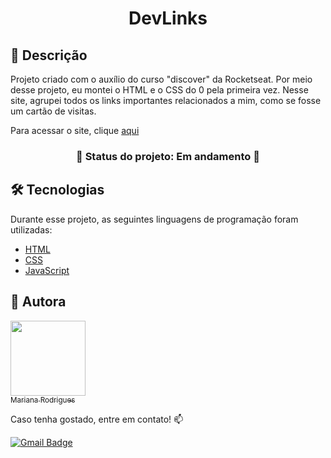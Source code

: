 <h1 align= "center"> DevLinks </h1>

## 📝 Descrição

<p>
Projeto criado com o auxílio do curso "discover" da Rocketseat. Por meio desse projeto, eu montei o HTML e o CSS do 0 pela primeira vez. Nesse site, agrupei todos os links importantes relacionados a mim, como se fosse um cartão de visitas.

Para acessar o site, clique [aqui](https://dev-links-dun-ten.vercel.app)

<h3 align="center"> 
	🌠 Status do projeto: Em andamento 🌠
</h3>

## 🛠️ Tecnologias

Durante esse projeto, as seguintes linguagens de programação foram utilizadas:

- [HTML](https://developer.mozilla.org/pt-BR/docs/Web/HTML)
- [CSS](https://developer.mozilla.org/pt-BR/docs/Web/CSS)
- [JavaScript](https://developer.mozilla.org/pt-BR/docs/Web/JavaScript)

## 🧋 Autora

[<img loading="lazy" src="https://github.com/mariprogramming/Jogo-do-Numero-Secreto/assets/159939428/12f819e8-d6fd-4282-b81e-10a4ce634dd5" width=120><br><sub>Mariana Rodrigues</sub>](https://github.com/mariprogramming)

Caso tenha gostado, entre em contato! 📫

[![Gmail Badge](https://img.shields.io/badge/-mari3008rodrigues@gmail.com-c14438?style=flat-square&logo=Gmail&logoColor=white&link=mailto:mari3008rodrigue1@gmail.com)](mailto:mari3008rodrigues.com)
